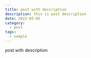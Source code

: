 ```yaml
---
title: post with description
description: this is post description
date: 2022-05-05
category:
  - post
tags:
  - sample
---
```


post with description